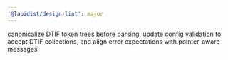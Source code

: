 ```yaml
---
'@lapidist/design-lint': major
---
```


canonicalize DTIF token trees before parsing, update config validation to accept DTIF collections, and align error expectations with pointer-aware messages
